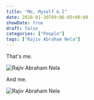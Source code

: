 ```yaml
---
title: "Me, Myself & I"
date: 2018-01-30T09:06:05+00:00
showDate: true
draft: false
categories: ["People"]
tags: ["Rajiv Abraham Nela"]
---
```


That's me.

![Rajiv Abraham Nela](https://res.cloudinary.com/abraham/image/upload/v1526951769/Abraham.jpg "Rajiv Abraham Nela")

And me.

![Rajiv Abraham Nela](https://res.cloudinary.com/abraham/image/upload/v1528459912/IMG_0583.jpg "Rajiv Abraham Nela")